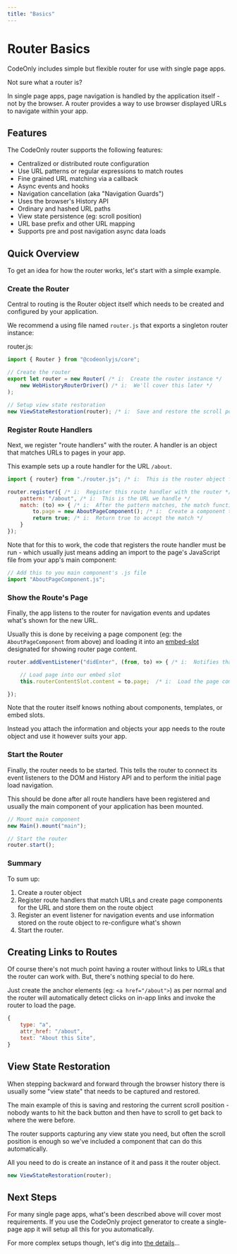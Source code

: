 ```yaml
---
title: "Basics"
---
```

# Router Basics

CodeOnly includes simple but flexible router for use with single page apps.

<div class="tip">

Not sure what a router is?

In single page apps, page navigation is handled by the application itself - 
not by the browser. A router provides a way to use browser displayed
URLs to navigate within your app.

</div>

## Features

The CodeOnly router supports the following features:

* Centralized or distributed route configuration
* Use URL patterns or regular expressions to match routes
* Fine grained URL matching via a callback
* Async events and hooks
* Navigation cancellation (aka "Navigation Guards")
* Uses the browser's History API
* Ordinary and hashed URL paths
* View state persistence (eg: scroll position)
* URL base prefix and other URL mapping
* Supports pre and post navigation async data loads



## Quick Overview

To get an idea for how the router works, let's start with a simple example.

### Create the Router

Central to routing is the Router object itself which needs to be created
and configured by your application.

We recommend a using file named `router.js` that exports a singleton router
instance:

router.js:

```js
import { Router } from "@codeonlyjs/core";

// Create the router
export let router = new Router( /* i:  Create the router instance */
    new WebHistoryRouterDriver() /* i:  We'll cover this later */
);

// Setup view state restoration
new ViewStateRestoration(router); /* i:  Save and restore the scroll position between pages */

```

### Register Route Handlers

Next, we register "route handlers" with the router. A handler is an 
object that matches URLs to pages in your app.

This example sets up a route handler for the URL `/about`.

```js
import { router} from "./router.js"; /* i:  This is the router object from above */

router.register({ /* i:  Register this route handler with the router */
    pattern: "/about", /* i:  This is the URL we handle */
    match: (to) => { /* i:  After the pattern matches, the match function is called */
        to.page = new AboutPageComponent(); /* i:  Create a component to display for this page */
        return true; /* i:  Return true to accept the match */
    }
});
```

Note that for this to work, the code that registers the route handler must 
be run - which usually just means adding an import to the page's JavaScript
file from your app's main component:

```js
// Add this to you main component's .js file
import "AboutPageComponent.js";
```


### Show the Route's Page

Finally, the app listens to the router for navigation events and
updates what's shown for the new URL.  

Usually this is done by receiving a page component (eg: the 
`AboutPageComponent` from above) and loading it into an [embed-slot](templateEmbedSlots)
designated for showing router page content.

```js
router.addEventListener("didEnter", (from, to) => { /* i:  Notifies that navigation happened */

    // Load page into our embed slot
    this.routerContentSlot.content = to.page;  /* i:  Load the page component from above into a slot */

});
```

<div class="tip">

Note that the router itself knows nothing about components, templates, 
or embed slots.

Instead you attach the information and objects your app needs to the route 
object and use it however suits your app.

</div>

### Start the Router

Finally, the router needs to be started.  This tells the router to connect its 
event listeners to the DOM and History API and to perform the initial page load 
navigation.

This should be done after all route handlers have been registered and usually
the main component of your application has been mounted.

```js
// Mount main component
new Main().mount("main");

// Start the router
router.start();
```


### Summary

To sum up:

1. Create a router object
2. Register route handlers that match URLs and create page components for 
   the URL and store them on the route object
3. Register an event listener for navigation events and use information 
   stored on the route object to re-configure what's shown
4. Start the router.



## Creating Links to Routes

Of course there's not much point having a router without links to URLs
that the router can work with.  But, there's nothing special to do here.

Just create the anchor elements (eg: `<a href="/about">`) as per normal 
and the router will automatically detect clicks on in-app links and
invoke the router to load the page.

```js
{
    type: "a",
    attr_href: "/about",
    text: "About this Site",
}
```


## View State Restoration

When stepping backward and forward through the browser history there is 
usually some "view state" that needs to be captured and restored.  

The main example of this is saving and restoring the current 
scroll position - nobody wants to hit the back button and then have
to scroll to get back to where the were before.

The router supports capturing any view state you need, but often the 
scroll position is enough so we've included a component that can do this
automatically.

All you need to do is create an instance of it and pass it the router
object.

```js
new ViewStateRestoration(router);
```


## Next Steps

For many single page apps, what's been described above will cover most requirements.  If
you use the CodeOnly project generator to create a single-page app it
will setup all this for you automatically.

For more complex setups though, let's dig into [the details](routerDetails)...



